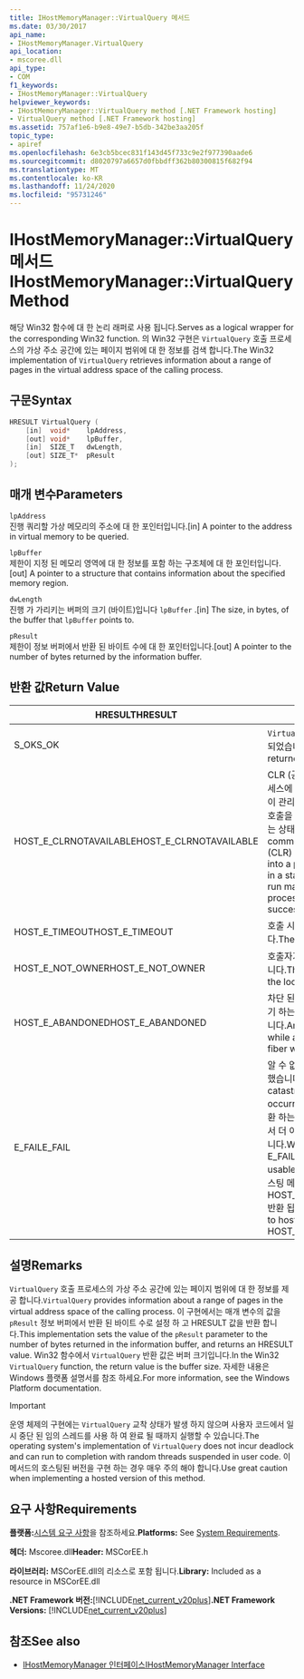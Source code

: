```yaml
---
title: IHostMemoryManager::VirtualQuery 메서드
ms.date: 03/30/2017
api_name:
- IHostMemoryManager.VirtualQuery
api_location:
- mscoree.dll
api_type:
- COM
f1_keywords:
- IHostMemoryManager::VirtualQuery
helpviewer_keywords:
- IHostMemoryManager::VirtualQuery method [.NET Framework hosting]
- VirtualQuery method [.NET Framework hosting]
ms.assetid: 757af1e6-b9e8-49e7-b5db-342be3aa205f
topic_type:
- apiref
ms.openlocfilehash: 6e3cb5bcec831f143d45f733c9e2f977390aade6
ms.sourcegitcommit: d8020797a6657d0fbbdff362b80300815f682f94
ms.translationtype: MT
ms.contentlocale: ko-KR
ms.lasthandoff: 11/24/2020
ms.locfileid: "95731246"
---
```

# <a name="ihostmemorymanagervirtualquery-method"></a><span data-ttu-id="2fdbf-102">IHostMemoryManager::VirtualQuery 메서드</span><span class="sxs-lookup"><span data-stu-id="2fdbf-102">IHostMemoryManager::VirtualQuery Method</span></span>

<span data-ttu-id="2fdbf-103">해당 Win32 함수에 대 한 논리 래퍼로 사용 됩니다.</span><span class="sxs-lookup"><span data-stu-id="2fdbf-103">Serves as a logical wrapper for the corresponding Win32 function.</span></span> <span data-ttu-id="2fdbf-104">의 Win32 구현은 `VirtualQuery` 호출 프로세스의 가상 주소 공간에 있는 페이지 범위에 대 한 정보를 검색 합니다.</span><span class="sxs-lookup"><span data-stu-id="2fdbf-104">The Win32 implementation of `VirtualQuery` retrieves information about a range of pages in the virtual address space of the calling process.</span></span>  
  
## <a name="syntax"></a><span data-ttu-id="2fdbf-105">구문</span><span class="sxs-lookup"><span data-stu-id="2fdbf-105">Syntax</span></span>  
  
```cpp  
HRESULT VirtualQuery (  
    [in]  void*    lpAddress,  
    [out] void*    lpBuffer,  
    [in]  SIZE_T   dwLength,  
    [out] SIZE_T*  pResult  
);  
```  
  
## <a name="parameters"></a><span data-ttu-id="2fdbf-106">매개 변수</span><span class="sxs-lookup"><span data-stu-id="2fdbf-106">Parameters</span></span>  

 `lpAddress`  
 <span data-ttu-id="2fdbf-107">진행 쿼리할 가상 메모리의 주소에 대 한 포인터입니다.</span><span class="sxs-lookup"><span data-stu-id="2fdbf-107">[in] A pointer to the address in virtual memory to be queried.</span></span>  
  
 `lpBuffer`  
 <span data-ttu-id="2fdbf-108">제한이 지정 된 메모리 영역에 대 한 정보를 포함 하는 구조체에 대 한 포인터입니다.</span><span class="sxs-lookup"><span data-stu-id="2fdbf-108">[out] A pointer to a structure that contains information about the specified memory region.</span></span>  
  
 `dwLength`  
 <span data-ttu-id="2fdbf-109">진행 가 가리키는 버퍼의 크기 (바이트)입니다 `lpBuffer` .</span><span class="sxs-lookup"><span data-stu-id="2fdbf-109">[in] The size, in bytes, of the buffer that `lpBuffer` points to.</span></span>  
  
 `pResult`  
 <span data-ttu-id="2fdbf-110">제한이 정보 버퍼에서 반환 된 바이트 수에 대 한 포인터입니다.</span><span class="sxs-lookup"><span data-stu-id="2fdbf-110">[out] A pointer to the number of bytes returned by the information buffer.</span></span>  
  
## <a name="return-value"></a><span data-ttu-id="2fdbf-111">반환 값</span><span class="sxs-lookup"><span data-stu-id="2fdbf-111">Return Value</span></span>  
  
|<span data-ttu-id="2fdbf-112">HRESULT</span><span class="sxs-lookup"><span data-stu-id="2fdbf-112">HRESULT</span></span>|<span data-ttu-id="2fdbf-113">설명</span><span class="sxs-lookup"><span data-stu-id="2fdbf-113">Description</span></span>|  
|-------------|-----------------|  
|<span data-ttu-id="2fdbf-114">S_OK</span><span class="sxs-lookup"><span data-stu-id="2fdbf-114">S_OK</span></span>|<span data-ttu-id="2fdbf-115">`VirtualQuery` 성공적으로 반환 되었습니다.</span><span class="sxs-lookup"><span data-stu-id="2fdbf-115">`VirtualQuery` returned successfully.</span></span>|  
|<span data-ttu-id="2fdbf-116">HOST_E_CLRNOTAVAILABLE</span><span class="sxs-lookup"><span data-stu-id="2fdbf-116">HOST_E_CLRNOTAVAILABLE</span></span>|<span data-ttu-id="2fdbf-117">CLR (공용 언어 런타임)이 프로세스에 로드 되지 않았거나 CLR이 관리 코드를 실행할 수 없거나 호출을 성공적으로 처리할 수 없는 상태에 있습니다.</span><span class="sxs-lookup"><span data-stu-id="2fdbf-117">The common language runtime (CLR) has not been loaded into a process, or the CLR is in a state in which it cannot run managed code or process the call successfully.</span></span>|  
|<span data-ttu-id="2fdbf-118">HOST_E_TIMEOUT</span><span class="sxs-lookup"><span data-stu-id="2fdbf-118">HOST_E_TIMEOUT</span></span>|<span data-ttu-id="2fdbf-119">호출 시간이 초과 되었습니다.</span><span class="sxs-lookup"><span data-stu-id="2fdbf-119">The call timed out.</span></span>|  
|<span data-ttu-id="2fdbf-120">HOST_E_NOT_OWNER</span><span class="sxs-lookup"><span data-stu-id="2fdbf-120">HOST_E_NOT_OWNER</span></span>|<span data-ttu-id="2fdbf-121">호출자가 잠금을 소유 하지 않습니다.</span><span class="sxs-lookup"><span data-stu-id="2fdbf-121">The caller does not own the lock.</span></span>|  
|<span data-ttu-id="2fdbf-122">HOST_E_ABANDONED</span><span class="sxs-lookup"><span data-stu-id="2fdbf-122">HOST_E_ABANDONED</span></span>|<span data-ttu-id="2fdbf-123">차단 된 스레드나 파이버에서 대기 하는 동안 이벤트를 취소 했습니다.</span><span class="sxs-lookup"><span data-stu-id="2fdbf-123">An event was canceled while a blocked thread or fiber was waiting on it.</span></span>|  
|<span data-ttu-id="2fdbf-124">E_FAIL</span><span class="sxs-lookup"><span data-stu-id="2fdbf-124">E_FAIL</span></span>|<span data-ttu-id="2fdbf-125">알 수 없는 치명적인 오류가 발생 했습니다.</span><span class="sxs-lookup"><span data-stu-id="2fdbf-125">An unknown catastrophic failure occurred.</span></span> <span data-ttu-id="2fdbf-126">메서드가 E_FAIL 반환 하는 경우 해당 프로세스 내에서 더 이상 CLR을 사용할 수 없습니다.</span><span class="sxs-lookup"><span data-stu-id="2fdbf-126">When a method returns E_FAIL, the CLR is no longer usable within the process.</span></span> <span data-ttu-id="2fdbf-127">호스팅 메서드를 이후에 호출 하면 HOST_E_CLRNOTAVAILABLE 반환 됩니다.</span><span class="sxs-lookup"><span data-stu-id="2fdbf-127">Subsequent calls to hosting methods return HOST_E_CLRNOTAVAILABLE.</span></span>|  
  
## <a name="remarks"></a><span data-ttu-id="2fdbf-128">설명</span><span class="sxs-lookup"><span data-stu-id="2fdbf-128">Remarks</span></span>  

 <span data-ttu-id="2fdbf-129">`VirtualQuery` 호출 프로세스의 가상 주소 공간에 있는 페이지 범위에 대 한 정보를 제공 합니다.</span><span class="sxs-lookup"><span data-stu-id="2fdbf-129">`VirtualQuery` provides information about a range of pages in the virtual address space of the calling process.</span></span> <span data-ttu-id="2fdbf-130">이 구현에서는 매개 변수의 값을 `pResult` 정보 버퍼에서 반환 된 바이트 수로 설정 하 고 HRESULT 값을 반환 합니다.</span><span class="sxs-lookup"><span data-stu-id="2fdbf-130">This implementation sets the value of the `pResult` parameter to the number of bytes returned in the information buffer, and returns an HRESULT value.</span></span> <span data-ttu-id="2fdbf-131">Win32 함수에서 `VirtualQuery` 반환 값은 버퍼 크기입니다.</span><span class="sxs-lookup"><span data-stu-id="2fdbf-131">In the Win32 `VirtualQuery` function, the return value is the buffer size.</span></span> <span data-ttu-id="2fdbf-132">자세한 내용은 Windows 플랫폼 설명서를 참조 하세요.</span><span class="sxs-lookup"><span data-stu-id="2fdbf-132">For more information, see the Windows Platform documentation.</span></span>  
  
> [!IMPORTANT]
> <span data-ttu-id="2fdbf-133">운영 체제의 구현에는 `VirtualQuery` 교착 상태가 발생 하지 않으며 사용자 코드에서 일시 중단 된 임의 스레드를 사용 하 여 완료 될 때까지 실행할 수 있습니다.</span><span class="sxs-lookup"><span data-stu-id="2fdbf-133">The operating system's implementation of `VirtualQuery` does not incur deadlock and can run to completion with random threads suspended in user code.</span></span> <span data-ttu-id="2fdbf-134">이 메서드의 호스팅된 버전을 구현 하는 경우 매우 주의 해야 합니다.</span><span class="sxs-lookup"><span data-stu-id="2fdbf-134">Use great caution when implementing a hosted version of this method.</span></span>  
  
## <a name="requirements"></a><span data-ttu-id="2fdbf-135">요구 사항</span><span class="sxs-lookup"><span data-stu-id="2fdbf-135">Requirements</span></span>  

 <span data-ttu-id="2fdbf-136">**플랫폼:**[시스템 요구 사항](../../get-started/system-requirements.md)을 참조하세요.</span><span class="sxs-lookup"><span data-stu-id="2fdbf-136">**Platforms:** See [System Requirements](../../get-started/system-requirements.md).</span></span>  
  
 <span data-ttu-id="2fdbf-137">**헤더:** Mscoree.dll</span><span class="sxs-lookup"><span data-stu-id="2fdbf-137">**Header:** MSCorEE.h</span></span>  
  
 <span data-ttu-id="2fdbf-138">**라이브러리:** MSCorEE.dll의 리소스로 포함 됩니다.</span><span class="sxs-lookup"><span data-stu-id="2fdbf-138">**Library:** Included as a resource in MSCorEE.dll</span></span>  
  
 <span data-ttu-id="2fdbf-139">**.NET Framework 버전:**[!INCLUDE[net_current_v20plus](../../../../includes/net-current-v20plus-md.md)]</span><span class="sxs-lookup"><span data-stu-id="2fdbf-139">**.NET Framework Versions:** [!INCLUDE[net_current_v20plus](../../../../includes/net-current-v20plus-md.md)]</span></span>  
  
## <a name="see-also"></a><span data-ttu-id="2fdbf-140">참조</span><span class="sxs-lookup"><span data-stu-id="2fdbf-140">See also</span></span>

- [<span data-ttu-id="2fdbf-141">IHostMemoryManager 인터페이스</span><span class="sxs-lookup"><span data-stu-id="2fdbf-141">IHostMemoryManager Interface</span></span>](ihostmemorymanager-interface.md)
